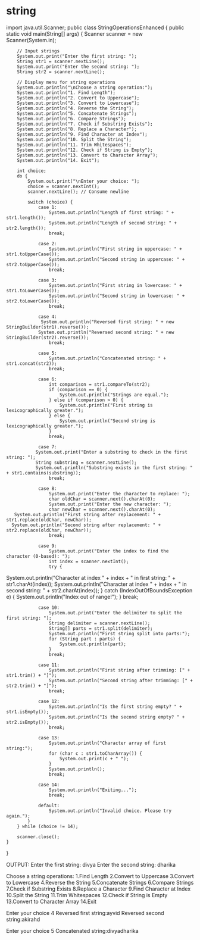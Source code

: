 # string
import java.util.Scanner;
 public class StringOperationsEnhanced {
    public static void main(String[] args) {
        Scanner scanner = new Scanner(System.in);

        // Input strings
        System.out.print("Enter the first string: ");
        String str1 = scanner.nextLine();
        System.out.print("Enter the second string: ");
        String str2 = scanner.nextLine();

        // Display menu for string operations
        System.out.println("\nChoose a string operation:");
        System.out.println("1. Find Length");
        System.out.println("2. Convert to Uppercase");
        System.out.println("3. Convert to Lowercase");
        System.out.println("4. Reverse the String");
        System.out.println("5. Concatenate Strings");
        System.out.println("6. Compare Strings");
        System.out.println("7. Check if Substring Exists");
        System.out.println("8. Replace a Character");
        System.out.println("9. Find Character at Index");
        System.out.println("10. Split the String");
        System.out.println("11. Trim Whitespaces");
        System.out.println("12. Check if String is Empty");
        System.out.println("13. Convert to Character Array");
        System.out.println("14. Exit");

        int choice;
        do {
            System.out.print("\nEnter your choice: ");
            choice = scanner.nextInt();
            scanner.nextLine(); // Consume newline

            switch (choice) {
                case 1:
                    System.out.println("Length of first string: " + str1.length());
                    System.out.println("Length of second string: " + str2.length());
                    break;

                case 2:
                    System.out.println("First string in uppercase: " + str1.toUpperCase());
                    System.out.println("Second string in uppercase: " + str2.toUpperCase());
                    break;

                case 3:
                    System.out.println("First string in lowercase: " + str1.toLowerCase());
                    System.out.println("Second string in lowercase: " + str2.toLowerCase());
                    break;

                case 4:
                 System.out.println("Reversed first string: " + new StringBuilder(str1).reverse());
                System.out.println("Reversed second string: " + new StringBuilder(str2).reverse());
                    break;

                case 5:
                    System.out.println("Concatenated string: " + str1.concat(str2));
                    break;

                case 6:
                    int comparison = str1.compareTo(str2);
                    if (comparison == 0) {
                        System.out.println("Strings are equal.");
                    } else if (comparison > 0) {
                        System.out.println("First string is lexicographically greater.");
                    } else {
                        System.out.println("Second string is lexicographically greater.");
                    }
                    break;

                case 7:
               System.out.print("Enter a substring to check in the first string: ");
               String substring = scanner.nextLine();
               System.out.println("Substring exists in the first string: " + str1.contains(substring));
                    break;

                case 8:
                    System.out.print("Enter the character to replace: ");
                    char oldChar = scanner.next().charAt(0);
                    System.out.print("Enter the new character: ");
                    char newChar = scanner.next().charAt(0);
       System.out.println("First string after replacement: " + str1.replace(oldChar, newChar));
      System.out.println("Second string after replacement: " + str2.replace(oldChar, newChar));
                    break;

                case 9:
                    System.out.print("Enter the index to find the character (0-based): ");
                    int index = scanner.nextInt();
                    try {
System.out.println("Character at index " + index + " in first string: " + str1.charAt(index));
System.out.println("Character at index " + index + " in second string: " + str2.charAt(index));
                    } catch (IndexOutOfBoundsException e) {
                        System.out.println("Index out of range!");
                    }
                    break;

                case 10:
                    System.out.print("Enter the delimiter to split the first string: ");
                    String delimiter = scanner.nextLine();
                    String[] parts = str1.split(delimiter);
                    System.out.println("First string split into parts:");
                    for (String part : parts) {
                        System.out.println(part);
                    }
                    break;

                case 11:
                    System.out.println("First string after trimming: [" + str1.trim() + "]");
                    System.out.println("Second string after trimming: [" + str2.trim() + "]");
                    break;

                case 12:
                    System.out.println("Is the first string empty? " + str1.isEmpty());
                    System.out.println("Is the second string empty? " + str2.isEmpty());
                    break;

                case 13:
                    System.out.println("Character array of first string:");
                    for (char c : str1.toCharArray()) {
                        System.out.print(c + " ");
                    }
                    System.out.println();
                    break;

                case 14:
                    System.out.println("Exiting...");
                    break;

                default:
                    System.out.println("Invalid choice. Please try again.");
            }
        } while (choice != 14);

        scanner.close();
    }
}

OUTPUT:
Enter the first string:
divya
Enter the second string:
dharika

Choose a string operations:
1.Find Length
2.Convert to Uppercase
3.Convert to Lowercase
4.Reverse the String
5.Concatenate Strings
6.Compare Strings
7.Check if Substring Exists
8.Replace a Character
9.Find Character at Index
10.Split the String
11.Trim Whitespaces
12.Check if String is Empty
13.Convert to Character Array
14.Exit

Enter your choice
4
Reversed first string:ayvid
Reversed second string:akirahd

Enter your choice
5
Concatenated string:divyadharika
